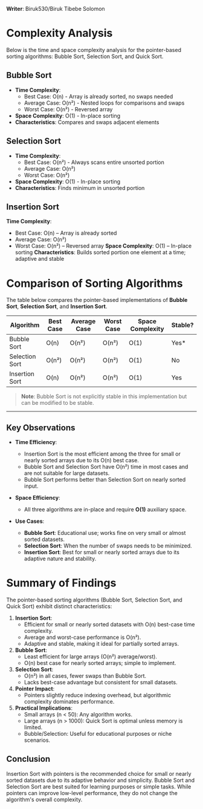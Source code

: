 **Writer**: Biruk530/Biruk Tibebe Solomon

# Complexity Analysis

Below is the time and space complexity analysis for the pointer-based sorting algorithms: 
Bubble Sort, Selection Sort, and Quick Sort.

## Bubble Sort
- **Time Complexity**:
  - Best Case: O(n) - Array is already sorted, no swaps needed
  - Average Case: O(n²) - Nested loops for comparisons and swaps
  - Worst Case: O(n²) - Reversed array
- **Space Complexity**: O(1) - In-place sorting
- **Characteristics**: Compares and swaps adjacent elements

## Selection Sort
- **Time Complexity**:
  - Best Case: O(n²) - Always scans entire unsorted portion
  - Average Case: O(n²)
  - Worst Case: O(n²)
- **Space Complexity**: O(1) - In-place sorting
- **Characteristics**: Finds minimum in unsorted portion

## Insertion Sort
 **Time Complexity**:
 - Best Case: O(n) – Array is already sorted
 - Average Case: O(n²)
 - Worst Case: O(n²) – Reversed array
**Space Complexity**: O(1) – In-place sorting
**Characteristics**: Builds sorted portion one element at a time; adaptive and stable
# Comparison of Sorting Algorithms

The table below compares the pointer-based implementations of **Bubble Sort**, **Selection Sort**, and **Insertion Sort**.

| Algorithm      | Best Case | Average Case | Worst Case | Space Complexity | Stable? |
|----------------|-----------|--------------|------------|------------------|---------|
| Bubble Sort    | O(n)      | O(n²)        | O(n²)      | O(1)             | Yes*    |
| Selection Sort | O(n²)     | O(n²)        | O(n²)      | O(1)             | No      |
| Insertion Sort | O(n)      | O(n²)        | O(n²)      | O(1)             | Yes     |

> **Note**: Bubble Sort is not explicitly stable in this implementation but can be modified to be stable.

---

## Key Observations

- **Time Efficiency**:
  - Insertion Sort is the most efficient among the three for small or nearly sorted arrays due to its O(n) best case.
  - Bubble Sort and Selection Sort have O(n²) time in most cases and are not suitable for large datasets.
  - Bubble Sort performs better than Selection Sort on nearly sorted input.

- **Space Efficiency**:
  - All three algorithms are in-place and require **O(1)** auxiliary space.

- **Use Cases**:
  - **Bubble Sort**: Educational use; works fine on very small or almost sorted datasets.
  - **Selection Sort**: When the number of swaps needs to be minimized.
  - **Insertion Sort**: Best for small or nearly sorted arrays due to its adaptive nature and stability.

# Summary of Findings

The pointer-based sorting algorithms (Bubble Sort, Selection Sort, and Quick Sort) exhibit distinct characteristics:

1. **Insertion Sort**:
   - Efficient for small or nearly sorted datasets with O(n) best-case time complexity.
   - Average and worst-case performance is O(n²).
   - Adaptive and stable, making it ideal for partially sorted arrays.
2. **Bubble Sort**:
   - Least efficient for large arrays (O(n²) average/worst).
   - O(n) best case for nearly sorted arrays; simple to implement.
3. **Selection Sort**:
   - O(n²) in all cases, fewer swaps than Bubble Sort.
   - Lacks best-case advantage but consistent for small datasets.
4. **Pointer Impact**:
   - Pointers slightly reduce indexing overhead, but algorithmic complexity dominates performance.
5. **Practical Implications**:
   - Small arrays (n < 50): Any algorithm works.
   - Large arrays (n > 1000): Quick Sort is optimal unless memory is limited.
   - Bubble/Selection: Useful for educational purposes or niche scenarios.

## Conclusion
Insertion Sort with pointers is the recommended choice for small or nearly sorted datasets due to its adaptive behavior and simplicity. Bubble Sort and Selection Sort are best suited for learning purposes or simple tasks. While pointers can improve low-level performance, they do not change the algorithm's overall complexity.
